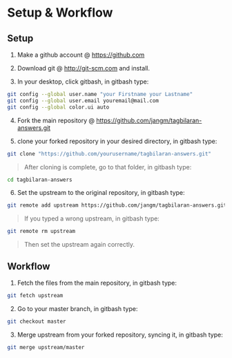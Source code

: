 # Setup & Workflow

## Setup

1. Make a github account @ https://github.com

2. Download git @ http://git-scm.com and install.

3. In your desktop, click gitbash, in gitbash type:
```bash
git config --global user.name "your Firstname your Lastname"
git config --global user.email youremail@mail.com
git config --global color.ui auto
```

4. Fork the main repository @ https://github.com/jangm/tagbilaran-answers.git

5. clone your forked repository in your desired directory, in gitbash type:
```bash
git clone "https://github.com/yourusername/tagbilaran-answers.git"
```
> After cloning is complete, go to that folder, in gitbash type:
```bash
cd tagbilaran-answers
```

6. Set the upstream to the original repository, in gitbash type:
```bash
git remote add upstream https://github.com/jangm/tagbilaran-answers.git
```
> If you typed a wrong upstream, in gitbash type:
```bash
git remote rm upstream
```
> Then set the upstream again correctly.

## Workflow

1. Fetch the files from the main repository, in gitbash type:
```bash
git fetch upstream
```

2. Go to your master branch, in gitbash type:
```bash
git checkout master
```

3. Merge upstream from your forked repository, syncing it, in gitbash type:
```bash
git merge upstream/master
```
